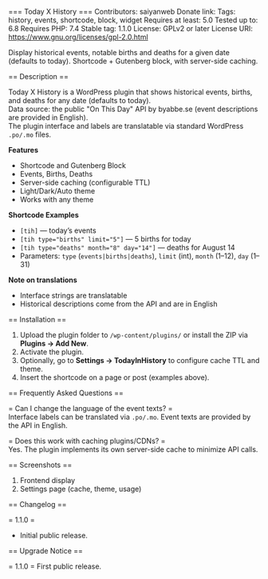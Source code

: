 === Today X History ===
Contributors: saiyanweb
Donate link: 
Tags: history, events, shortcode, block, widget
Requires at least: 5.0
Tested up to: 6.8
Requires PHP: 7.4
Stable tag: 1.1.0
License: GPLv2 or later
License URI: https://www.gnu.org/licenses/gpl-2.0.html

Display historical events, notable births and deaths for a given date (defaults to today). Shortcode + Gutenberg block, with server-side caching.

== Description ==

Today X History is a WordPress plugin that shows historical events, births, and deaths for any date (defaults to today).  
Data source: the public "On This Day" API by byabbe.se (event descriptions are provided in English).  
The plugin interface and labels are translatable via standard WordPress `.po/.mo` files.

**Features**
- Shortcode and Gutenberg Block
- Events, Births, Deaths
- Server-side caching (configurable TTL)
- Light/Dark/Auto theme
- Works with any theme

**Shortcode Examples**
- `[tih]` — today’s events  
- `[tih type="births" limit="5"]` — 5 births for today  
- `[tih type="deaths" month="8" day="14"]` — deaths for August 14  
- Parameters: `type` (`events|births|deaths`), `limit` (int), `month` (1–12), `day` (1–31)

**Note on translations**
- Interface strings are translatable
- Historical descriptions come from the API and are in English

== Installation ==

1. Upload the plugin folder to `/wp-content/plugins/` or install the ZIP via **Plugins → Add New**.  
2. Activate the plugin.  
3. Optionally, go to **Settings → TodayInHistory** to configure cache TTL and theme.  
4. Insert the shortcode on a page or post (examples above).

== Frequently Asked Questions ==

= Can I change the language of the event texts? =  
Interface labels can be translated via `.po/.mo`. Event texts are provided by the API in English.

= Does this work with caching plugins/CDNs? =  
Yes. The plugin implements its own server-side cache to minimize API calls.

== Screenshots ==

1. Frontend display  
2. Settings page (cache, theme, usage)

== Changelog ==

= 1.1.0 =
* Initial public release.

== Upgrade Notice ==

= 1.1.0 =
First public release.